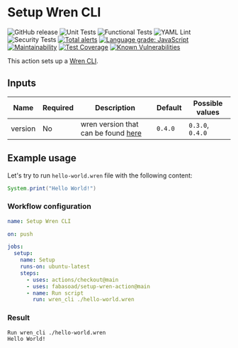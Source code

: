 # Setup Wren CLI

![GitHub release](https://img.shields.io/github/v/release/fabasoad/setup-wren-action?include_prereleases) ![Unit Tests](https://github.com/fabasoad/setup-wren-action/workflows/Unit%20Tests/badge.svg) ![Functional Tests](https://github.com/fabasoad/setup-wren-action/workflows/Functional%20Tests/badge.svg) ![YAML Lint](https://github.com/fabasoad/setup-wren-action/workflows/YAML%20Lint/badge.svg) ![Security Tests](https://github.com/fabasoad/setup-wren-action/workflows/Security%20Tests/badge.svg) [![Total alerts](https://img.shields.io/lgtm/alerts/g/fabasoad/setup-wren-action.svg?logo=lgtm&logoWidth=18)](https://lgtm.com/projects/g/fabasoad/setup-wren-action/alerts/) [![Language grade: JavaScript](https://img.shields.io/lgtm/grade/javascript/g/fabasoad/setup-wren-action.svg?logo=lgtm&logoWidth=18)](https://lgtm.com/projects/g/fabasoad/setup-wren-action/context:javascript) [![Maintainability](https://api.codeclimate.com/v1/badges/e259e98506d3691ab916/maintainability)](https://codeclimate.com/github/fabasoad/setup-wren-action/maintainability) [![Test Coverage](https://api.codeclimate.com/v1/badges/b49fa7426cb26ac028a9/test_coverage)](https://codeclimate.com/github/fabasoad/setup-wren-action/test_coverage) [![Known Vulnerabilities](https://snyk.io/test/github/fabasoad/setup-wren-action/badge.svg?targetFile=package.json)](https://snyk.io/test/github/fabasoad/setup-wren-action?targetFile=package.json)

This action sets up a [Wren CLI](https://wren.io/cli/).

## Inputs

| Name    | Required | Description                                                                           | Default | Possible values  |
|---------|----------|---------------------------------------------------------------------------------------|---------|------------------|
| version | No       | wren version that can be found [here](https://github.com/wren-lang/wren-cli/releases) | `0.4.0` | `0.3.0`, `0.4.0` |

## Example usage

Let's try to run `hello-world.wren` file with the following content:

```java
System.print("Hello World!")
```

### Workflow configuration

```yaml
name: Setup Wren CLI

on: push

jobs:
  setup:
    name: Setup
    runs-on: ubuntu-latest
    steps:
      - uses: actions/checkout@main
      - uses: fabasoad/setup-wren-action@main
      - name: Run script
        run: wren_cli ./hello-world.wren
```

### Result

```shell
Run wren_cli ./hello-world.wren
Hello World!
```
